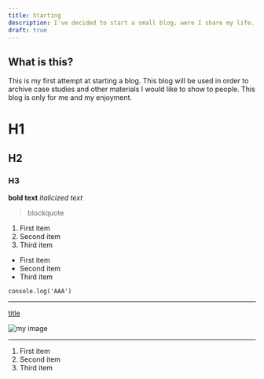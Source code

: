```yaml
---
title: Starting
description: I've decided to start a small blog, were I share my life.
draft: true
---
```


## What is this?

This is my first attempt at starting a blog. This blog will be used in order to archive case studies and other materials I would like to show to people. This blog is only for me and my enjoyment. 

# H1
## H2
### H3
**bold text**
*italicized text*
> blockquote

1. First item
2. Second item
3. Third item

- First item
- Second item
- Third item

`console.log('AAA')`

---

[title](https://www.example.com)

![my image](/img/image.jpg)

---

1. First item
2. Second item
3. Third item

